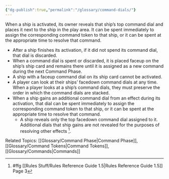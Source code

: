 ```yaml
---
{"dg-publish":true,"permalink":"/glossary/command-dials/"}
---
```


When a ship is activated, its owner reveals that ship’s top command dial and places it next to the ship in the play area. It can be spent immediately to assign the corresponding command token to that ship, or it can be spent at the appropriate time to resolve that command.

- After a ship finishes its activation, if it did not spend its command dial, that dial is discarded.
- When a command dial is spent or discarded, it is placed faceup on the ship’s ship card and remains there until it is assigned as a new command during the next Command Phase.
- A ship with a faceup command dial on its ship card cannot be activated.
- A player can look at their ships’ facedown command dials at any time. When a player looks at a ship’s command dials, they must preserve the order in which the command dials are stacked.
- When a ship gains an additional command dial from an effect during its activation, that dial can be spent immediately to assign the corresponding command token to that ship, or it can be spent at the appropriate time to resolve that command.
  - A ship reveals only the top facedown command dial assigned to it. Additional dials that ship gains are not revealed for the purposes of resolving other effects [^1].

Related Topics: [[Glossary/Command Phase\|Command Phase]], [[Glossary/Command Tokens\|Command Tokens]], [[Glossary/Commands\|Commands]]

[^1]: #ffg [[Rules Stuff/Rules Reference Guide 1.5\|Rules Reference Guide 1.5]] Page 3
